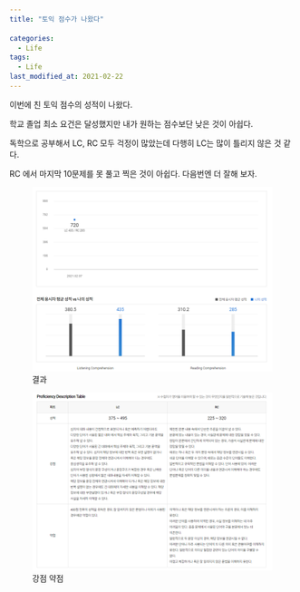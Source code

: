 ```yaml
---
title: "토익 점수가 나왔다"

categories:
  - Life
tags: 
  - Life
last_modified_at: 2021-02-22
---
```


이번에 친 토익 점수의 성적이 나왔다.

학교 졸업 최소 요건은 달성했지만 내가 원하는 점수보단 낮은 것이 아쉽다.

독학으로 공부해서 LC, RC 모두 걱정이 많았는데 다행히 LC는 많이 틀리지 않은 것 같다.

RC 에서 마지막 10문제를 못 풀고 찍은 것이 아쉽다. 다음번엔 더 잘해 보자.

<figure class="align-center">
  <img src="/assets/images/2021-02-22-toeic1.PNG">
  <figcaption>결과</figcaption>
</figure>

<figure class="align-center">
  <img src="/assets/images/2021-02-22-toeic2.PNG">
  <figcaption>강점 약점</figcaption>
</figure>
